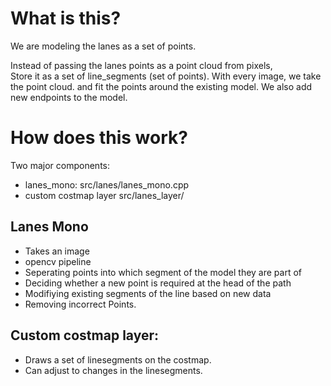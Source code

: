 # What is this?

We are modeling the lanes as a set of points.

Instead of passing the lanes points as a point cloud from pixels,  
Store it as a set of line_segments (set of points). With every image, we take the point cloud. and fit the points around the existing model.
We also add new endpoints to the model.


# How does this work?
Two major components:

- lanes_mono: src/lanes/lanes_mono.cpp
- custom costmap layer src/lanes_layer/

## Lanes Mono
- Takes an image
- opencv pipeline
- Seperating points into which segment of the model they are part of
- Deciding whether a new point is required at the head of the path
- Modifiying existing segments of the line based on new data
- Removing incorrect Points.


## Custom costmap layer:
- Draws a set of linesegments on the costmap.
- Can adjust to changes in the linesegments.
